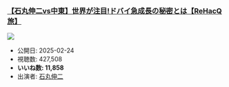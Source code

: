 ### [【石丸伸二vs中東】世界が注目!ドバイ急成長の秘密とは【ReHacQ旅】](https://www.youtube.com/watch?v=2mwUVTAsmoU)
[![](https://img.youtube.com/vi/2mwUVTAsmoU/sddefault.jpg)](https://www.youtube.com/watch?v=2mwUVTAsmoU)
-   公開日: 2025-02-24
-   視聴数: 427,508
-   **いいね数: 11,858**
-   出演者: [石丸伸二](/rehacq_fan/people/石丸伸二 "wikilink")
